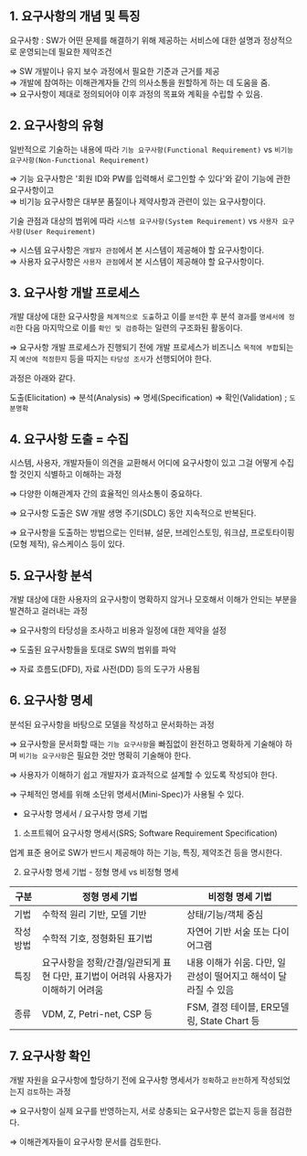 ## 1. 요구사항의 개념 및 특징 

요구사항 : SW가 어떤 문제를 해결하기 위해 제공하는 서비스에 대한 설명과 정상적으로 운영되는데 필요한 제약조건 

⇒ SW 개발이나 유지 보수 과정에서 필요한 기준과 근거를 제공  
⇒ 개발에 참여하는 이해관계자들 간의 의사소통을 원할하게 하는 데 도움을 줌.  
⇒ 요구사항이 제대로 정의되어야 이후 과정의 목표와 계획을 수립할 수 있음.  

## 2. 요구사항의 유형 

일반적으로 기술하는 내용에 따라 `기능 요구사항(Functional Requirement)` vs `비기능 요구사항(Non-Functional Requirement)`

⇒ 기능 요구사항은 '회원 ID와 PW를 입력해서 로그인할 수 있다'와 같이 기능에 관한 요구사항이고  
⇒ 비기능 요구사항은 대부분 품질이나 제약사항과 관련이 있는 요구사항이다.

기술 관점과 대상의 범위에 따라 `시스템 요구사항(System Requirement)` vs `사용자 요구사항(User Requirement)` 

⇒ 시스템 요구사항은 `개발자 관점`에서 본 시스템이 제공해야 할 요구사항이다.  
⇒ 사용자 요구사항은 `사용자 관점`에서 본 시스템이 제공해야 할 요구사항이다.

## 3. 요구사항 개발 프로세스 

개발 대상에 대한 요구사항을 `체계적으로 도출`하고 이를 `분석`한 후 분석 `결과`를 `명세서에 정리`한 다음 마지막으로 이를 `확인 및 검증`하는 일련의 구조화된 활동이다. 

⇒ 요구사항 개발 프로세스가 진행되기 전에 개발 프로세스가 비즈니스 `목적에 부합`되는지 `예산에 적정한지` 등을 따지는 `타당성 조사`가 선행되어야 한다.

과정은 아래와 같다. 

도출(Elicitation) ⇒ 분석(Analysis) ⇒ 명세(Specification) ⇒ 확인(Validation) ; `도분명확`

## 4. 요구사항 도출 = 수집

시스템, 사용자, 개발자들이 의견을 교환해서 어디에 요구사항이 있고 그걸 어떻게 수집할 것인지 식별하고 이해하는 과정

⇒ 다양한 이해관계자 간의 효율적인 의사소통이 중요하다.

⇒ 요구사항 도출은 SW 개발 생명 주기(SDLC) 동안 지속적으로 반복된다.

⇒ 요구사항을 도출하는 방법으로는 인터뷰, 설문, 브레인스토밍, 워크샵, 프로토타이핑(모형 제작), 유스케이스 등이 있다.


## 5. 요구사항 분석

개발 대상에 대한 사용자의 요구사항이 명확하지 않거나 모호해서 이해가 안되는 부분을 발견하고 걸러내는 과정 

⇒ 요구사항의 타당성을 조사하고 비용과 일정에 대한 제약을 설정

⇒ 도출된 요구사항들을 토대로 SW의 범위를 파악

⇒ 자료 흐름도(DFD), 자료 사전(DD) 등의 도구가 사용됨

## 6. 요구사항 명세

분석된 요구사항을 바탕으로 모델을 작성하고 문서화하는 과정

⇒ 요구사항을 문서화할 때는 `기능 요구사항`을 빠짐없이 완전하고 명확하게 기술해야 하며 `비기능 요구사항`은 필요한 것만 명확히 기술해야 한다.

⇒ 사용자가 이해하기 쉽고 개발자가 효과적으로 설계할 수 있도록 작성되야 한다.

⇒ 구체적인 명세를 위해 소단위 명세서(Mini-Spec)가 사용될 수 있다.

- 요구사항 명세서 / 요구사항 명세 기법 

1) 소프트웨어 요구사항 명세서(SRS; Software Requirement Specification) 

업계 표준 용어로 SW가 반드시 제공해야 하는 기능, 특징, 제약조건 등을 명시한다. 

2) 요구사항 명세 기법 - 정형 명세 vs 비정형 명세 

| 구분 | 정형 명세 기법 | 비정형 명세 기법 |
| --- | --- | --- |
| 기법 | 수학적 원리 기반, 모델 기반 | 상태/기능/객체 중심 |
| 작성 방법 | 수학적 기호, 정형화된 표기법 | 자연어 기반 서술 또는 다이어그램 |
| 특징 | 요구사항을 정확/간결/일관되게 표현 다만, 표기법이 어려워 사용자가 이해하기 어려움 | 내용 이해가 쉬움. 다만, 일관성이 떨어지고 해석이 달라질 수 있음 |
| 종류 | VDM, Z, Petri-net, CSP 등 | FSM, 결정 테이블, ER모델링, State Chart 등  |

## 7. 요구사항 확인

개발 자원을 요구사항에 할당하기 전에 요구사항 명세서가 `정확`하고 `완전`하게 작성되었는지 `검토`하는 과정 

⇒ 요구사항이 실제 요구를 반영하는지, 서로 상충되는 요구사항은 없는지 등을 점검한다.

⇒ 이해관계자들이 요구사항 문서를 검토한다. 


























